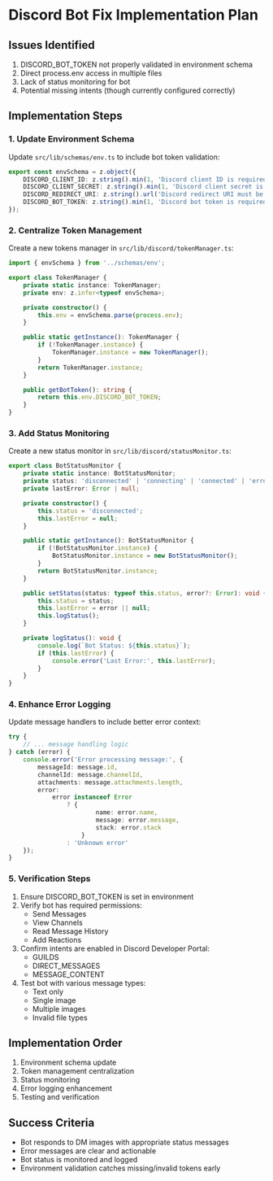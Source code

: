 # Discord Bot Fix Implementation Plan

## Issues Identified

1. DISCORD_BOT_TOKEN not properly validated in environment schema
2. Direct process.env access in multiple files
3. Lack of status monitoring for bot
4. Potential missing intents (though currently configured correctly)

## Implementation Steps

### 1. Update Environment Schema

Update `src/lib/schemas/env.ts` to include bot token validation:

```typescript
export const envSchema = z.object({
	DISCORD_CLIENT_ID: z.string().min(1, 'Discord client ID is required'),
	DISCORD_CLIENT_SECRET: z.string().min(1, 'Discord client secret is required'),
	DISCORD_REDIRECT_URI: z.string().url('Discord redirect URI must be a valid URL'),
	DISCORD_BOT_TOKEN: z.string().min(1, 'Discord bot token is required')
});
```

### 2. Centralize Token Management

Create a new tokens manager in `src/lib/discord/tokenManager.ts`:

```typescript
import { envSchema } from '../schemas/env';

export class TokenManager {
	private static instance: TokenManager;
	private env: z.infer<typeof envSchema>;

	private constructor() {
		this.env = envSchema.parse(process.env);
	}

	public static getInstance(): TokenManager {
		if (!TokenManager.instance) {
			TokenManager.instance = new TokenManager();
		}
		return TokenManager.instance;
	}

	public getBotToken(): string {
		return this.env.DISCORD_BOT_TOKEN;
	}
}
```

### 3. Add Status Monitoring

Create a new status monitor in `src/lib/discord/statusMonitor.ts`:

```typescript
export class BotStatusMonitor {
	private static instance: BotStatusMonitor;
	private status: 'disconnected' | 'connecting' | 'connected' | 'error';
	private lastError: Error | null;

	private constructor() {
		this.status = 'disconnected';
		this.lastError = null;
	}

	public static getInstance(): BotStatusMonitor {
		if (!BotStatusMonitor.instance) {
			BotStatusMonitor.instance = new BotStatusMonitor();
		}
		return BotStatusMonitor.instance;
	}

	public setStatus(status: typeof this.status, error?: Error): void {
		this.status = status;
		this.lastError = error || null;
		this.logStatus();
	}

	private logStatus(): void {
		console.log(`Bot Status: ${this.status}`);
		if (this.lastError) {
			console.error('Last Error:', this.lastError);
		}
	}
}
```

### 4. Enhance Error Logging

Update message handlers to include better error context:

```typescript
try {
	// ... message handling logic
} catch (error) {
	console.error('Error processing message:', {
		messageId: message.id,
		channelId: message.channelId,
		attachments: message.attachments.length,
		error:
			error instanceof Error
				? {
						name: error.name,
						message: error.message,
						stack: error.stack
					}
				: 'Unknown error'
	});
}
```

### 5. Verification Steps

1. Ensure DISCORD_BOT_TOKEN is set in environment
2. Verify bot has required permissions:
   - Send Messages
   - View Channels
   - Read Message History
   - Add Reactions
3. Confirm intents are enabled in Discord Developer Portal:
   - GUILDS
   - DIRECT_MESSAGES
   - MESSAGE_CONTENT
4. Test bot with various message types:
   - Text only
   - Single image
   - Multiple images
   - Invalid file types

## Implementation Order

1. Environment schema update
2. Token management centralization
3. Status monitoring
4. Error logging enhancement
5. Testing and verification

## Success Criteria

- Bot responds to DM images with appropriate status messages
- Error messages are clear and actionable
- Bot status is monitored and logged
- Environment validation catches missing/invalid tokens early

